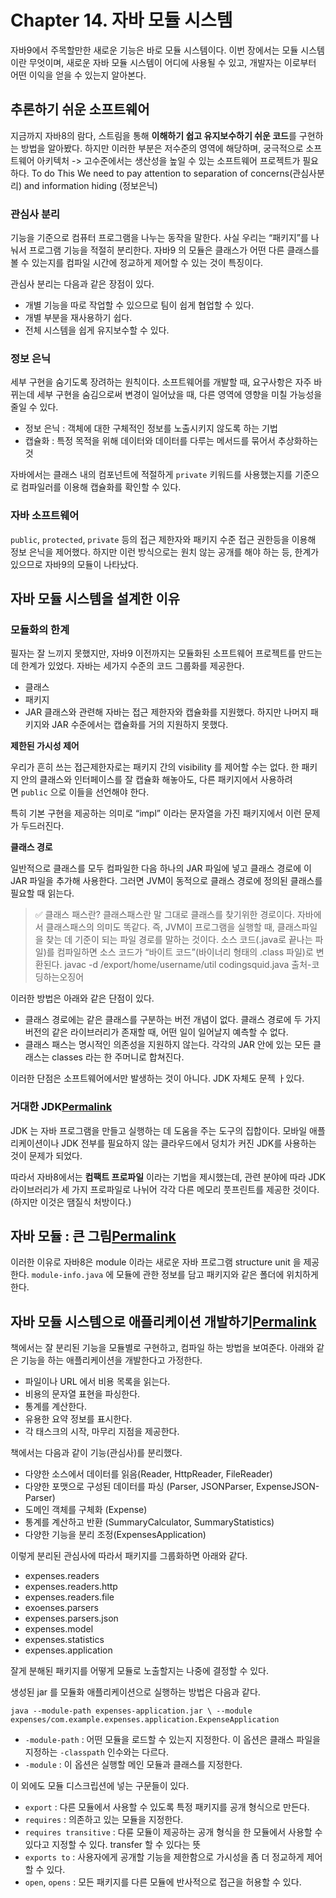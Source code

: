 # Chapter 14. 자바 모듈 시스템

자바9에서 주목할만한 새로운 기능은 바로 모듈 시스템이다. 이번 장에서는 모듈 시스템이란 무엇이며, 새로운 자바 모듈 시스템이 어디에 사용될 수 있고, 개발자는 이로부터 어떤 이익을 얻을 수 있는지 알아본다.

## **추론하기 쉬운 소프트웨어**

지금까지 자바8의 람다, 스트림을 통해 **이해하기 쉽고 유지보수하기 쉬운 코드**를 구현하는 방법을 알아봤다.
하지만 이러한 부분은 저수준의 영역에 해당하며, 궁극적으로 소프트웨어 아키텍처 -> 고수준에서는 생산성을 높일 수 있는 소프트웨어 프로젝트가 필요하다.
To do This We need to pay attention to separation of concerns(관심사분리) and information hiding (정보은닉)

### **관심사 분리**

기능을 기준으로 컴퓨터 프로그램을 나누는 동작을 말한다. 사실 우리는 “패키지”를 나눠서 프로그램 기능을 적절히 분리한다. 자바9 의 모듈은 클래스가 어떤 다른 클래스를 볼 수 있는지를 컴파일 시간에 정교하게 제어할 수 있는 것이 특징이다.

관심사 분리는 다음과 같은 장점이 있다.

- 개별 기능을 따로 작업할 수 있으므로 팀이 쉽게 협업할 수 있다.
- 개별 부분을 재사용하기 쉽다.
- 전체 시스템을 쉽게 유지보수할 수 있다.

### **정보 은닉**

세부 구현을 숨기도록 장려하는 원칙이다. 소프트웨어를 개발할 때, 요구사항은 자주 바뀌는데 세부 구현을 숨김으로써 변경이 일어났을 때, 다른 영역에 영향을 미칠 가능성을 줄일 수 있다.

- 정보 은닉 : 객체에 대한 구체적인 정보를 노출시키지 않도록 하는 기법
- 캡슐화 : 특정 목적을 위해 데이터와 데이터를 다루는 메서드를 묶어서 추상화하는 것

자바에서는 클래스 내의 컴포넌트에 적절하게 `private` 키워드를 사용했는지를 기준으로 컴파일러를 이용해 캡슐화를 확인할 수 있다.

### **자바 소프트웨어**

`public`, `protected`, `private` 등의 접근 제한자와 패키지 수준 접근 권한등을 이용해 정보 은닉을 제어했다. 하지만 이런 방식으로는 원치 않는 공개를 해야 하는 등, 한계가 있으므로 자바9의 모듈이 나타났다.

## **자바 모듈 시스템을 설계한 이유**

### **모듈화의 한계**

필자는 잘 느끼지 못했지만, 자바9 이전까지는 모듈화된 소프트웨어 프로젝트를 만드는데 한계가 있었다. 자바는 세가지 수준의 코드 그룹화를 제공한다.

- 클래스
- 패키지
- JAR 클래스와 관련해 자바는 접근 제한자와 캡슐화를 지원했다. 하지만 나머지 패키지와 JAR 수준에서는 캡슐화를 거의 지원하지 못했다.

**제한된 가시성 제어**

우리가 흔히 쓰는 접근제한자로는 패키지 간의 visibility 를 제어할 수는 없다. 한 패키지 안의 클래스와 인터페이스를 잘 캡슐화 해놓아도, 다른 패키지에서 사용하려면 `public` 으로 이들을 선언해야 한다.

특히 기본 구현을 제공하는 의미로 “impl” 이라는 문자열을 가진 패키지에서 이런 문제가 두드러진다.

**클래스 경로**

일반적으로 클래스를 모두 컴파일한 다음 하나의 JAR 파일에 넣고 클래스 경로에 이 JAR 파일을 추가해 사용한다. 그러면 JVM이 동적으로 클래스 경로에 정의된 클래스를 필요할 때 읽는다.

> ✅ 클래스 패스란? 클래스패스란 말 그대로 클래스를 찾기위한 경로이다. 자바에서 클래스패스의 의미도 똑같다. 즉, JVM이 프로그램을 실행할 때, 클래스파일을 찾는 데 기준이 되는 파일 경로를 말하는 것이다. 소스 코드(.java로 끝나는 파일)를 컴파일하면 소스 코드가 “바이트 코드”(바이너리 형태의 .class 파일)로 변환된다. javac -d /export/home/username/util codingsquid.java 출처-코딩하는오징어
>

이러한 방법은 아래와 같은 단점이 있다.

- 클래스 경로에는 같은 클래스를 구분하는 버전 개념이 없다. 클래스 경로에 두 가지 버전의 같은 라이브러리가 존재할 때, 어떤 일이 일어날지 예측할 수 없다.
- 클래스 패스는 명시적인 의존성을 지원하지 않는다. 각각의 JAR 안에 있는 모든 클래스는 classes 라는 한 주머니로 합쳐진다.

이러한 단점은 소프트웨어에서만 발생하는 것이 아니다. JDK 자체도 문젝 ㅏ있다.

### **거대한 JDK[Permalink](https://mongsil1025.github.io/book/modern-java-in-action/ch14/#%EA%B1%B0%EB%8C%80%ED%95%9C-jdk)**

JDK 는 자바 프로그램을 만들고 실행하는 데 도움을 주는 도구의 집합이다. 모바일 애플리케이션이나 JDK 전부를 필요하지 않는 클라우드에서 덩치가 커진 JDK를 사용하는 것이 문제가 되었다.

따라서 자바8에서는 **컴팩트 프로파일** 이라는 기법을 제시했는데, 관련 분야에 따라 JDK 라이브러리가 세 가지 프로파일로 나뉘어 각각 다른 메모리 풋프린트를 제공한 것이다. (하지만 이것은 땜질식 처방이다.)

## **자바 모듈 : 큰 그림[Permalink](https://mongsil1025.github.io/book/modern-java-in-action/ch14/#%EC%9E%90%EB%B0%94-%EB%AA%A8%EB%93%88--%ED%81%B0-%EA%B7%B8%EB%A6%BC)**

이러한 이유로 자바8은 module 이라는 새로운 자바 프로그램 structure unit 을 제공한다. `module-info.java` 에 모듈에 관한 정보를 담고 패키지와 같은 폴더에 위치하게 한다.

## **자바 모듈 시스템으로 애플리케이션 개발하기[Permalink](https://mongsil1025.github.io/book/modern-java-in-action/ch14/#%EC%9E%90%EB%B0%94-%EB%AA%A8%EB%93%88-%EC%8B%9C%EC%8A%A4%ED%85%9C%EC%9C%BC%EB%A1%9C-%EC%95%A0%ED%94%8C%EB%A6%AC%EC%BC%80%EC%9D%B4%EC%85%98-%EA%B0%9C%EB%B0%9C%ED%95%98%EA%B8%B0)**

책에서는 잘 분리된 기능을 모듈별로 구현하고, 컴파일 하는 방법을 보여준다. 아래와 같은 기능을 하는 애플리케이션을 개발한다고 가정한다.

- 파일이나 URL 에서 비용 목록을 읽는다.
- 비용의 문자열 표현을 파싱한다.
- 통계를 계산한다.
- 유용한 요약 정보를 표시한다.
- 각 태스크의 시작, 마무리 지점을 제공한다.

책에서는 다음과 같이 기능(관심사)를 분리했다.

- 다양한 소스에서 데이터를 읽음(Reader, HttpReader, FileReader)
- 다양한 포맷으로 구성된 데이터를 파싱 (Parser, JSONParser, ExpenseJSON-Parser)
- 도메인 객체를 구체화 (Expense)
- 통계를 계산하고 반환 (SummaryCalculator, SummaryStatistics)
- 다양한 기능을 분리 조정(ExpensesApplication)

이렇게 분리된 관심사에 따라서 패키지를 그룹화하면 아래와 같다.

- expenses.readers
- expenses.readers.http
- expenses.readers.file
- exoenses.parsers
- expenses.parsers.json
- expenses.model
- expenses.statistics
- expenses.application

잘게 분해된 패키지를 어떻게 모듈로 노출할지는 나중에 결정할 수 있다.

생성된 jar 를 모듈화 애플리케이션으로 실행하는 방법은 다음과 같다.

`java --module-path expenses-application.jar \
--module expenses/com.example.expenses.application.ExpenseApplication`

- `-module-path` : 어떤 모듈을 로드할 수 있는지 지정한다. 이 옵션은 클래스 파일을 지정하는 `-classpath` 인수와는 다르다.
- `-module` : 이 옵션은 실행할 메인 모듈과 클래스를 지정한다.

이 외에도 모듈 디스크립션에 넣는 구문들이 있다.

- `export` : 다른 모듈에서 사용할 수 있도록 특정 패키지를 공개 형식으로 만든다.
- `requires` : 의존하고 있는 모듈을 지정한다.
- `requires transitive` : 다륜 모듈이 제공하는 공개 형식을 한 모듈에서 사용할 수 있다고 지정할 수 있다. transfer 할 수 있다는 뜻
- `exports to` : 사용자에게 공개할 기능을 제한함으로 가시성을 좀 더 정교하게 제어할 수 있다.
- `open`, `opens` : 모든 패키지를 다른 모듈에 반사적으로 접근을 허용할 수 있다.